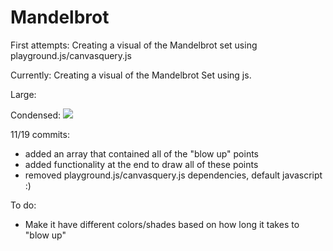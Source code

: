 Mandelbrot
==========

First attempts:
Creating a visual of the Mandelbrot set using playground.js/canvasquery.js

Currently:
Creating a visual of the Mandelbrot Set using js.

Large:
![]()

Condensed:
![](https://camo.githubusercontent.com/ffb2bb4cd64a846ed99fc950da9a59efd0ebf699/687474703a2f2f696d6775722e636f6d2f41414e6e7074642e706e673f31)

11/19 commits:
- added an array that contained all of the "blow up" points
- added functionality at the end to draw all of these points
- removed playground.js/canvasquery.js dependencies, default javascript :)

To do:
  - Make it have different colors/shades based on how long it takes to "blow up"
